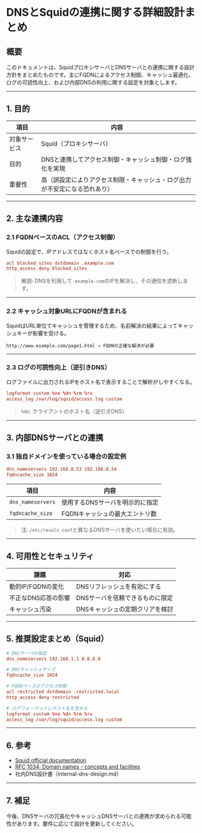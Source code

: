 # DNSとSquidの連携に関する詳細設計まとめ

## 概要

このドキュメントは、SquidプロキシサーバとDNSサーバとの連携に関する設計方針をまとめたものです。主にFQDNによるアクセス制御、キャッシュ最適化、ログの可読性向上、および内部DNSの利用に関する設定を対象とします。

---

## 1. 目的

| 項目 | 内容 |
|------|------|
| 対象サービス | Squid（プロキシサーバ） |
| 目的 | DNSと連携してアクセス制御・キャッシュ制御・ログ強化を実現 |
| 重要性 | 高（誤設定によりアクセス制限・キャッシュ・ログ出力が不安定になる恐れあり） |

---

## 2. 主な連携内容

### 2.1 FQDNベースのACL（アクセス制御）

Squidの設定で、IPアドレスではなくホスト名ベースでの制御を行う。

```conf
acl blocked_sites dstdomain .example.com
http_access deny blocked_sites
```

> 解説: DNSを利用して`.example.com`のIPを解決し、その通信を遮断します。

---

### 2.2 キャッシュ対象URLにFQDNが含まれる

SquidはURL単位でキャッシュを管理するため、名前解決の結果によってキャッシュキーが影響を受ける。

```text
http://www.example.com/page1.html → FQDNの正確な解決が必要
```

---

### 2.3 ログの可読性向上（逆引きDNS）

ログファイルに出力されるIPをホスト名で表示することで解析がしやすくなる。

```conf
logformat custom %>a %dn %rm %ru
access_log /var/log/squid/access.log custom
```

> `%dn`: クライアントのホスト名（逆引きDNS）

---

## 3. 内部DNSサーバとの連携

### 3.1 独自ドメインを使っている場合の設定例

```conf
dns_nameservers 192.168.0.53 192.168.0.54
fqdncache_size 1024
```

| 項目 | 内容 |
|------|------|
| `dns_nameservers` | 使用するDNSサーバを明示的に指定 |
| `fqdncache_size` | FQDNキャッシュの最大エントリ数 |

> 注: `/etc/resolv.conf`と異なるDNSサーバを使いたい場合に有効。

---

## 4. 可用性とセキュリティ

| 課題 | 対応 |
|------|------|
| 動的IP/FQDNの変化 | DNSリフレッシュを有効にする |
| 不正なDNS応答の影響 | DNSサーバを信頼できるものに限定 |
| キャッシュ汚染 | DNSキャッシュの定期クリアを検討 |

---

## 5. 推奨設定まとめ（Squid）

```conf
# DNSサーバの指定
dns_nameservers 192.168.1.1 8.8.8.8

# DNSキャッシュサイズ
fqdncache_size 1024

# FQDNベースのアクセス制御
acl restricted dstdomain .restricted.local
http_access deny restricted

# ログフォーマットにホスト名を含める
logformat custom %>a %dn %rm %ru
access_log /var/log/squid/access.log custom
```

---

## 6. 参考

- [Squid official documentation](http://www.squid-cache.org/)
- [RFC 1034: Domain names - concepts and facilities](https://datatracker.ietf.org/doc/html/rfc1034)
- 社内DNS設計書（internal-dns-design.md）

---

## 7. 補足

今後、DNSサーバの冗長化やキャッシュDNSサーバとの連携が求められる可能性があります。要件に応じて設計を更新してください。

